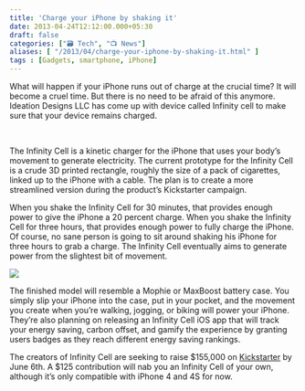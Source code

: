 ```yaml
---
title: 'Charge your iPhone by shaking it'
date: 2013-04-24T12:12:00.000+05:30
draft: false
categories: ["🗃️ Tech", "📺 News"]
aliases: [ "/2013/04/charge-your-iphone-by-shaking-it.html" ]
tags : [Gadgets, smartphone, iPhone]
---
```


What will happen if your iPhone runs out of charge at the crucial time? It will become a cruel time. But there is no need to be afraid of this anymore. Ideation Designs LLC has come up with device called Infinity cell to make sure that your device remains charged.  

  

                     

  
  

The Infinity Cell is a kinetic charger for the iPhone that uses your body’s movement to generate electricity. The current prototype for the Infinity Cell is a crude 3D printed rectangle, roughly the size of a pack of cigarettes, linked up to the iPhone with a cable. The plan is to create a more streamlined version during the product’s Kickstarter campaign.

When you shake the Infinity Cell for 30 minutes, that provides enough power to give the iPhone a 20 percent charge. When you shake the Infinity Cell for three hours, that provides enough power to fully charge the iPhone. Of course, no sane person is going to sit around shaking his iPhone for three hours to grab a charge. The Infinity Cell eventually aims to generate power from the slightest bit of movement.

  

[![](https://4.bp.blogspot.com/-XJLvFSi0iIA/UXd-CsxYyAI/AAAAAAAABFE/O59JLjYhABI/s640/roadmapp.jpg)](https://4.bp.blogspot.com/-XJLvFSi0iIA/UXd-CsxYyAI/AAAAAAAABFE/O59JLjYhABI/s1600/roadmapp.jpg)

  

The finished model will resemble a Mophie or MaxBoost battery case. You simply slip your iPhone into the case, put in your pocket, and the movement you create when you’re walking, jogging, or biking will power your iPhone. They’re also planning on releasing an Infinity Cell iOS app that will track your energy saving, carbon offset, and gamify the experience by granting users badges as they reach different energy saving rankings.

  

The creators of Infinity Cell are seeking to raise $155,000 on [Kickstarter](https://www.kickstarter.com/projects/358170719/infinity-cell-kinetic-charger) by June 6th. A $125 contribution will nab you an Infinity Cell of your own, although it’s only compatible with iPhone 4 and 4S for now.